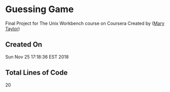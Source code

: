 # Guessing Game
Final Project for The Unix Workbench course on Coursera
Created by ([Mary Taylor](https://github.com/marytaylor))
## Created On
Sun Nov 25 17:18:36 EST 2018
## Total Lines of Code
20
